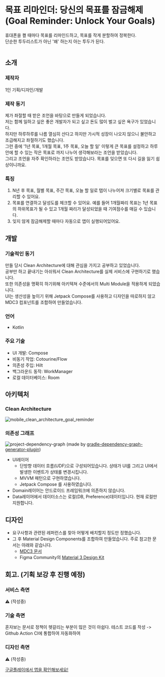 # 목표 리마인더: 당신의 목표를 잠금해제</br>(Goal Reminder: Unlock Your Goals)
휴대폰을 켤 때마다 목표를 리마인드하고, 목표를 작게 분할하여 정복한다.</br>
단순한 투두리스트가 아닌 '왜' 하는지 아는 투두가 된다.

<img src="https://github.com/nosorae/Goal-Reminder-Unlock-Your-Goals/assets/62280009/3d341cb2-50b1-4028-902a-2c262aabe370" width="100%" height="0%"/>

## 소개
### 제작자
1인 기획/디자인/개발

### 제작 동기
제가 좌절할 때 받은 조언을 바탕으로 만들게 되었습니다.</br>
저는 함께 일하고 싶은 좋은 개발자가 되고 싶고 돈도 많이 벌고 싶은 욕구가 있었습니다.</br>
하지만 하루하루를 나름 열심히 산다고 하지만 가시적 성장이 나오지 않으니 불안하고 조급해지고 좌절하기도 했습니다.</br>
그런 중에 '1년 목표, 1개월 목표, 1주 목표, 오늘 할 일' 이렇게 큰 목표를 설정하고 하루 안에 할 수 있는 작은 목표로 까지 나누어 생각해보라는 조언을 받았습니다.</br>
그리고 조언을 자주 확인하라는 조언도 받았습니다. 목표를 잊으면 또 다시 길을 잃기 쉽상이니까요.

### 특징
1. N년 후 목표, 월별 목표, 주간 목표, 오늘 할 일로 탭이 나누어져 크기별로 목표를 관리할 수 있어요.</br>
2. 목표를 연결하고 달성도를 체크할 수 있어요. 예를 들어 1개월짜리 목표는 1년 목표의 하위목표가 될 수 있고 1개월 짜리가 달성되었을 때 기여점수를 매길 수 있습니다.</br>
3. 잊지 않게 잠금해제할 때마다 자동으로 앱이 실행되어있어요.

## 개발
### 기술적인 동기
만들 당시 Clean Architecture에 대해 관심을 가지고 공부하고 있었습니다.</br>
공부만 하고 끝내기는 아쉬워서 Clean Architecture를 실제 서비스에 구현하기로 했습니다.</br>
또한 의존성을 명확히 하기위해 아키텍쳐 수준에서의 Multi Module을 적용하게 되었습니다.</br>
UI는 생산성을 높이기 위해 Jetpack Compose를 사용하고 디자인을 따로하지 않고 MDC3 컴포넌트를 조합하여 만들었습니다.

### 언어 
  - Kotlin
### 주요 기술
- UI 개발: Compose
- 비동기 작업: Cotourine/Flow
- 의존성 주입: Hilt
- 백그라운드 동작: WorkManager
- 로컬 데이터베이스: Room

## 아키텍처
### Clean Architecture
![mobile_clean_architecture_goal_reminder](https://github.com/nosorae/Goal-Reminder-Unlock-Your-Goals/assets/62280009/cbde61d2-5120-43ad-982c-4a6ccbfae9ec)

### 의존성 그래프
![project-dependency-graph](https://github.com/nosorae/Goal-Reminder-Unlock-Your-Goals/assets/62280009/79c8ed6e-a766-45dc-af78-c28d35686641)
(made by [gradle-dependency-graph-generator-plugin](https://github.com/vanniktech/gradle-dependency-graph-generator-plugin))

- UI레이어
  - 단방향 데이터 흐름(UDF)으로 구성되어있습니다. 상태가 UI를 그리고 UI에서 발생한 이벤트가 상태롤 변경시킵니다.
  - MVVM 패턴으로 구현하였습니다.
  - Jetpack Compose 를 사용하였습니다.
- Domain레이어는 안드로이드 프레임워크에 의존하지 않습니다.
- Data레이어에서 데이터소스는 로컬(DB, Preference)데이터입니다. 현재 로컬만 지원합니다.

## 디자인
- 요구사항과 관련된 레퍼런스를 찾아 어떻게 배치할지 정도만 정했습니다.
- 그 후 Material Design Components를 조합하여 만들었습니다. 주로 참고한 문서는 아래와 같습니다.
  -  [MDC3 문서](https://m3.material.io/components)
  -  Figma Community의 [Material 3 Design Kit](https://www.figma.com/file/KUN5AFovqZoflSJQTj4Wlk/Material-3-Design-Kit-(Community)?type=design&node-id=51964-62981&mode=design)

## 회고. (기획 보강 후 진행 예정)
### 서비스 측면
⚠️ (작성중)

### 기술 측면
혼자보는 문서로 정책이 헷갈리는 부분이 많은 것이 아쉽다.
테스트 코드를 작성 -> Github Action CI에 통합하여 자동화하여 

### 디자인 측면 
⚠️ (작성중)

[구글플레이에서 앱을 확인해보세요!](https://play.google.com/store/apps/details?id=com.yessorae.goalreminder)
